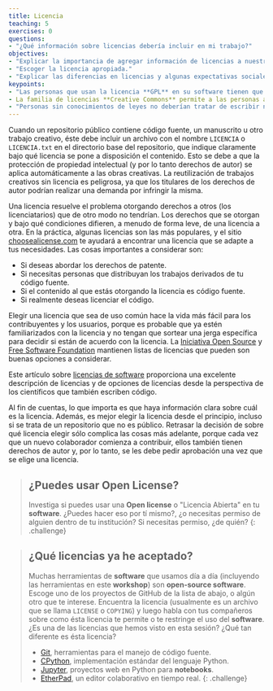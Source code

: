 ```yaml
---
title: Licencia
teaching: 5
exercises: 0
questions:
- "¿Qué información sobre licencias debería incluir en mi trabajo?"
objectives:
- "Explicar la importancia de agregar información de licencias a nuestro repositorio de código."
- "Escoger la licencia apropiada."
- "Explicar las diferencias en licencias y algunas expectativas sociales."
keypoints:
- "Las personas que usan la licencia **GPL** en su software tienen que asegurarse de que toda la estructura esté bajo ésta licencia; muchas otras licencias no requieren esto."
- La familia de licencias **Creative Commons** permite a las personas adaptarse a varios requerimientos y restricciones de atribución, la creación de trabajo derivado, compartir el trabajo, y comercialización."
- "Personas sin conocimientos de leyes no deberían tratar de escribir nuevas licencias desde cero."
---
```


Cuando un repositorio público contiene código fuente, un manuscrito u otro trabajo creativo, éste debe incluir un archivo con el nombre `LICENCIA` o `LICENCIA.txt` en el directorio base del repositorio, que indique claramente bajo qué licencia se pone a  disposición el contenido. Esto se debe a que la protección de propiedad intelectual (y por lo tanto derechos de autor) se aplica automáticamente a las obras creativas. La reutilización de trabajos creativos sin licencia es peligrosa, ya que los titulares de los derechos de autor podrían realizar una demanda por infringir la misma.

Una licencia resuelve el problema otorgando derechos a otros (los licenciatarios) que de otro modo no tendrían. Los derechos que se otorgan y bajo qué condiciones difieren, a menudo de forma leve, de una licencia a otra. En la práctica, algunas licencias son las más populares, y el sitio [choosealicense.com](http://choosealicense.com/) te ayudará a encontrar una licencia que se adapte a tus necesidades. Las cosas importantes a considerar son:

* Si deseas abordar los derechos de patente.
* Si necesitas personas que distribuyan los trabajos derivados de tu código fuente.
* Si el contenido al que estás otorgando la licencia es código fuente.
* Si realmente deseas licenciar el código.

Elegir una licencia que sea de uso común hace la vida más fácil para los contribuyentes y los usuarios, porque es probable que ya estén familiarizados con la licencia y no tengan que sortear una jerga específica para decidir si están de acuerdo con la licencia.
La [Iniciativa Open Source](http://opensource.org/licenses) y [Free Software Foundation](http://www.gnu.org/licenses/license-list.html) mantienen listas de licencias que pueden son buenas opciones a considerar.

Este artículo sobre [licencias de software](https://doi.org/10.1371/journal.pcbi.1002598) proporciona una excelente descripción de licencias y de opciones de licencias desde la perspectiva de los científicos que también escriben código.

Al fin de cuentas, lo que importa es que haya información clara sobre cuál es la licencia. Además, es mejor elegir la licencia desde el principio, incluso si se trata de un repositorio que no es público. Retrasar la decisión de sobre qué licencia elegir sólo complica las cosas más adelante, porque cada vez que un nuevo colaborador comienza a contribuir, ellos también tienen derechos de autor y, por lo tanto, se les debe pedir aprobación una vez que se elige una licencia.

> ## ¿Puedes usar **Open License**?
>
> Investiga si puedes usar una **Open license** o "Licencia Abierta" en tu **software**. ¿Puedes hacer eso por tí mismo?, ¿o necesitas permiso de alguien dentro de tu institución? Si necesitas permiso, ¿de quién?
{: .challenge}

> ## ¿Qué licencias ya he aceptado?
>
> Muchas herramientas de **software** que usamos día a día (incluyendo las herramientas en este **workshop**) son
> **open-source software**. Escoge uno de los proyectos de GitHub de la lista de abajo, o algún otro que te interese. Encuentra la licencia (usualmente es un archivo que se llama `LICENSE` o `COPYING`) y luego habla con tus compañeros sobre como ésta licencia te permite o te restringe el uso del **software**. ¿Es una de las licencias que hemos visto en esta sesión? ¿Qué tan diferente es ésta licencia?
> - [Git](https://github.com/git/git), herramientas para el manejo de código fuente.
> - [CPython](https://github.com/python/cpython), implementación estándar del lenguaje Python.
> - [Jupyter](https://github.com/jupyter), proyectos web en Python para **notebooks**.
> - [EtherPad](https://github.com/ether/etherpad-lite), un editor colaborativo en tiempo real.
{: .challenge}


